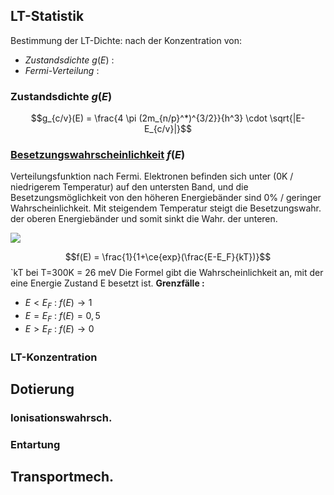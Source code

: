 ## LT-Statistik
Bestimmung der LT-Dichte: nach der Konzentration von:
- *Zustandsdichte* $g(E)$ : 
- *Fermi-Verteilung* :
### Zustandsdichte $g(E)$
$$g_{c/v}(E) = \frac{4 \pi (2m_{n/p}^*)^{3/2}}{h^3} \cdot \sqrt{|E-E_{c/v}|}$$
### [Besetzungswahrscheinlichkeit](https://smile.hsu-hh.de/app10/default1.html?lang=1) $f(E)$ 
Verteilungsfunktion nach Fermi. 
Elektronen befinden sich unter (0K / niedrigerem Temperatur) auf den untersten Band, und die Besetzungsmöglichkeit von den höheren Energiebänder sind 0% / geringer Wahrscheinlichkeit. Mit steigendem Temperatur steigt die Besetzungswahr. der oberen Energiebänder und somit sinkt die Wahr. der unteren.

![](Besetzungswahrsch.excalidraw|350)

$$f(E) = \frac{1}{1+\ce{exp}(\frac{E-E_F}{kT})}$$
`kT bei T=300K = 26 meV
Die Formel gibt die Wahrscheinlichkeit an, mit der eine Energie Zustand E besetzt ist.
**Grenzfälle :**
- $E < E_F$ : $f(E) \rightarrow 1$ 
- $E = E_F$ : $f(E) = 0,5$
- $E>E_F$ : $f(E) \rightarrow 0$ 

### LT-Konzentration

## Dotierung
### Ionisationswahrsch.
### Entartung

## Transportmech.
